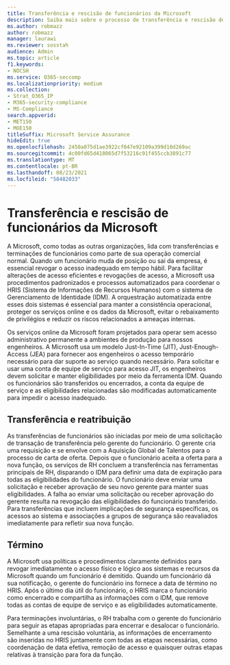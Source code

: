 ```yaml
---
title: Transferência e rescisão de funcionários da Microsoft
description: Saiba mais sobre o processo de transferência e rescisão de funcionários da Microsoft Microsoft 365
ms.author: robmazz
author: robmazz
manager: laurawi
ms.reviewer: sosstah
audience: Admin
ms.topic: article
f1.keywords:
- NOCSH
ms.service: O365-seccomp
ms.localizationpriority: medium
ms.collection:
- Strat_O365_IP
- M365-security-compliance
- MS-Compliance
search.appverid:
- MET150
- MOE150
titleSuffix: Microsoft Service Assurance
hideEdit: true
ms.openlocfilehash: 2450a075d1ae3922cf047e92109a399d10d269ac
ms.sourcegitcommit: 4c00fd65d418065d7f53216c91f455ccb3891c77
ms.translationtype: MT
ms.contentlocale: pt-BR
ms.lasthandoff: 08/23/2021
ms.locfileid: "58482033"
---
```

# <a name="microsoft-employee-transfer-and-termination"></a>Transferência e rescisão de funcionários da Microsoft

A Microsoft, como todas as outras organizações, lida com transferências e terminações de funcionários como parte de sua operação comercial normal. Quando um funcionário muda de posição ou sai da empresa, é essencial revogar o acesso inadequado em tempo hábil. Para facilitar alterações de acesso eficientes e revogações de acesso, a Microsoft usa procedimentos padronizados e processos automatizados para coordenar o HRIS (Sistema de Informações de Recursos Humanos) com o sistema de Gerenciamento de Identidade (IDM). A orquestração automatizada entre esses dois sistemas é essencial para manter a consistência operacional, proteger os serviços online e os dados da Microsoft, evitar o rebaixamento de privilégios e reduzir os riscos relacionados a ameaças internas.

Os serviços online da Microsoft foram projetados para operar sem acesso administrativo permanente a ambientes de produção para nossos engenheiros. A Microsoft usa um modelo Just-In-Time (JIT), Just-Enough-Access (JEA) para fornecer aos engenheiros o acesso temporário necessário para dar suporte ao serviço quando necessário. Para solicitar e usar uma conta de equipe de serviço para acesso JIT, os engenheiros devem solicitar e manter eligibilidades por meio da ferramenta IDM. Quando os funcionários são transferidos ou encerrados, a conta da equipe de serviço e as eligibilidades relacionadas são modificadas automaticamente para impedir o acesso inadequado.

## <a name="transfer-and-reassignment"></a>Transferência e reatribuição

As transferências de funcionários são iniciadas por meio de uma solicitação de transação de transferência pelo gerente do funcionário. O gerente cria uma requisição e se envolve com a Aquisição Global de Talentos para o processo de carta de oferta. Depois que o funcionário aceita a oferta para a nova função, os serviços de RH concluem a transferência nas ferramentas principais de RH, disparando o IDM para definir uma data de expiração para todas as eligibilidades do funcionário. O funcionário deve enviar uma solicitação e receber aprovação de seu novo gerente para manter suas eligibilidades. A falha ao enviar uma solicitação ou receber aprovação do gerente resulta na revogação das eligibilidades do funcionário transferido. Para transferências que incluem implicações de segurança específicas, os acessos ao sistema e associações a grupos de segurança são reavaliados imediatamente para refletir sua nova função.

## <a name="termination"></a>Término

A Microsoft usa políticas e procedimentos claramente definidos para revogar imediatamente o acesso físico e lógico aos sistemas e recursos da Microsoft quando um funcionário é demitido. Quando um funcionário dá sua notificação, o gerente do funcionário ins fornece a data de término no HRIS. Após o último dia útil do funcionário, o HRIS marca o funcionário como encerrado e compartilha as informações com o IDM, que remove todas as contas de equipe de serviço e as eligibilidades automaticamente.

Para terminações involuntárias, o RH trabalha com o gerente do funcionário para seguir as etapas apropriadas para encerrar e desalocar o funcionário. Semelhante a uma rescisão voluntária, as informações de encerramento são inseridas no HRIS juntamente com todas as etapas necessárias, como coordenação de data efetiva, remoção de acesso e quaisquer outras etapas relativas à transição para fora da função.
